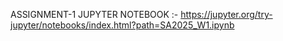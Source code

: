 ASSIGNMENT-1   JUPYTER NOTEBOOK :- https://jupyter.org/try-jupyter/notebooks/index.html?path=SA2025_W1.ipynb
